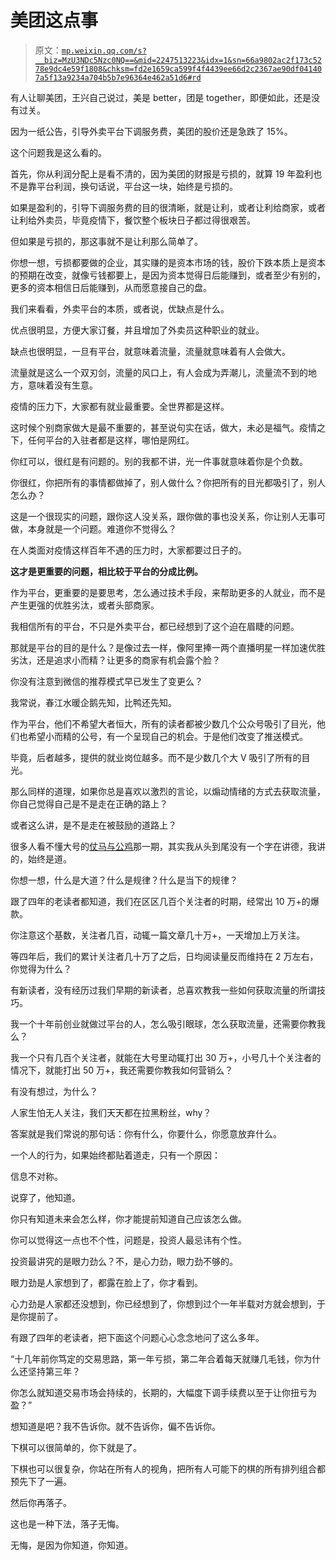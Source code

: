 # 美团这点事

> 原文：[`mp.weixin.qq.com/s?__biz=MzU3NDc5Nzc0NQ==&mid=2247513223&idx=1&sn=66a9802ac2f173c5278e9dc4e59f1808&chksm=fd2e1659ca599f4f4439ee66d2c2367ae90df041407a5f13a9234a704b5b7e96364e462a51d6#rd`](http://mp.weixin.qq.com/s?__biz=MzU3NDc5Nzc0NQ==&mid=2247513223&idx=1&sn=66a9802ac2f173c5278e9dc4e59f1808&chksm=fd2e1659ca599f4f4439ee66d2c2367ae90df041407a5f13a9234a704b5b7e96364e462a51d6#rd)

有人让聊美团，王兴自己说过，美是 better，团是 together，即便如此，还是没有过关。

因为一纸公告，引导外卖平台下调服务费，美团的股价还是急跌了 15%。 

这个问题我是这么看的。 

首先，你从利润分配上是看不清的，因为美团的财报是亏损的，就算 19 年盈利也不是靠平台利润，换句话说，平台这一块，始终是亏损的。 

如果是盈利的，引导下调服务费的目的很清晰，就是让利，或者让利给商家，或者让利给外卖员，毕竟疫情下，餐饮整个板块日子都过得很艰苦。

但如果是亏损的，那这事就不是让利那么简单了。 

你想一想，亏损都要做的企业，其实赚的是资本市场的钱，股价下跌本质上是资本的预期在改变，就像亏钱都要上，是因为资本觉得日后能赚到，或者至少有别的，更多的资本相信日后能赚到，从而愿意接自己的盘。 

我们来看看，外卖平台的本质，或者说，优缺点是什么。

优点很明显，方便大家订餐，并且增加了外卖员这种职业的就业。

缺点也很明显，一旦有平台，就意味着流量，流量就意味着有人会做大。

流量就是这么一个双刃剑，流量的风口上，有人会成为弄潮儿，流量流不到的地方，意味着没有生意。 

疫情的压力下，大家都有就业最重要。全世界都是这样。

这时候个别商家做大是最不重要的，甚至说句实在话，做大，未必是福气。疫情之下，任何平台的入驻者都是这样，哪怕是网红。 

你红可以，很红是有问题的。别的我都不讲，光一件事就意味着你是个负数。 

你很红，你把所有的事情都做掉了，别人做什么？你把所有的目光都吸引了，别人怎么办？

这是一个很现实的问题，跟你这人没关系，跟你做的事也没关系，你让别人无事可做，本身就是一个问题。难道你不觉得么？

在人类面对疫情这样百年不遇的压力时，大家都要过日子的。 

**这才是更重要的问题，相比较于平台的分成比例。** 

作为平台，更重要的是要思考，怎么通过技术手段，来帮助更多的人就业，而不是产生更强的优胜劣汰，或者头部商家。 

我相信所有的平台，不只是外卖平台，都已经想到了这个迫在眉睫的问题。 

那就是平台的目的是什么？是像过去一样，像阿里捧一两个直播明星一样加速优胜劣汰，还是追求小而精？让更多的商家有机会露个脸？

你没有注意到微信的推荐模式早已发生了变更么？ 

我常说，春江水暖企鹅先知，比鸭还先知。

作为平台，他们不希望大者恒大，所有的读者都被少数几个公众号吸引了目光，他们也希望小而精的公号，有一个呈现自己的机会。于是他们改变了推送模式。

毕竟，后者越多，提供的就业岗位越多。而不是少数几个大 V 吸引了所有的目光。 

那么同样的道理，如果你总是喜欢以激烈的言论，以煽动情绪的方式去获取流量，你自己觉得自己是不是走在正确的路上？ 

或者这么讲，是不是走在被鼓励的道路上？

很多人看不懂大号的[仗马与公鸡](http://mp.weixin.qq.com/s?__biz=MzU0MjYwNDU2Mw==&mid=2247504018&idx=2&sn=37478c1630a084839d1d356a283ef462&chksm=fb1abceecc6d35f8363e7b36645b592a3a29d5ffe234abcc583d0a45d9b4cf00af13f2da77db&scene=21#wechat_redirect)那一期，其实我从头到尾没有一个字在讲德，我讲的，始终是道。 

你想一想，什么是大道？什么是规律？什么是当下的规律？ 

跟了四年的老读者都知道，我们在区区几百个关注者的时期，经常出 10 万+的爆款。 

你注意这个基数，关注者几百，动辄一篇文章几十万+，一天增加上万关注。

等四年后，我们的累计关注者几十万了之后，日均阅读量反而维持在 2 万左右，你觉得为什么？ 

有新读者，没有经历过我们早期的新读者，总喜欢教我一些如何获取流量的所谓技巧。

我一个十年前创业就做过平台的人，怎么吸引眼球，怎么获取流量，还需要你教我么？ 

我一个只有几百个关注者，就能在大号里动辄打出 30 万+，小号几十个关注者的情况下，就能打出 50 万+，我还需要你教我如何营销么？ 

有没有想过，为什么？

人家生怕无人关注，我们天天都在拉黑粉丝，why？

答案就是我们常说的那句话：你有什么，你要什么，你愿意放弃什么。

一个人的行为，如果始终都贴着道走，只有一个原因： 

信息不对称。

说穿了，他知道。 

你只有知道未来会怎么样，你才能提前知道自己应该怎么做。 

你可以觉得这一点也不个性，问题是，投资人最忌讳有个性。

投资最讲究的是眼力劲么？不，是心力劲，眼力劲不够的。 

眼力劲是人家想到了，都露在脸上了，你才看到。

心力劲是人家都还没想到，你已经想到了，你想到过个一年半载对方就会想到，于是你提前了。

有跟了四年的老读者，把下面这个问题心心念念地问了这么多年。 

“十几年前你笃定的交易思路，第一年亏损，第二年合着每天就赚几毛钱，你为什么还坚持第三年？

你怎么就知道交易市场会持续的，长期的，大幅度下调手续费以至于让你扭亏为盈？”

想知道是吧？我不告诉你。就不告诉你，偏不告诉你。

下棋可以很简单的，你下就是了。

下棋也可以很复杂，你站在所有人的视角，把所有人可能下的棋的所有排列组合都预先下了一遍。

然后你再落子。

这也是一种下法，落子无悔。

无悔，是因为你知道，你知道。